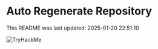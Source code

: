 # Auto Regenerate Repository

This README was last updated: 2025-01-20 22:51:10

 ![TryHackMe](https://tryhackme.com/badge/533634)